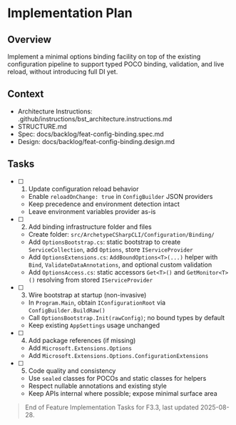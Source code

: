 # Implementation Plan

## Overview

Implement a minimal options binding facility on top of the existing configuration pipeline to support typed POCO binding, validation, and live reload, without introducing full DI yet.

## Context

- Architecture Instructions: .github/instructions/bst_architecture.instructions.md
- STRUCTURE.md
- Spec: docs/backlog/feat-config-binding.spec.md
- Design: docs/backlog/feat-config-binding.design.md

## Tasks

- [ ] 1. Update configuration reload behavior
  - Enable `reloadOnChange: true` in `ConfigBuilder` JSON providers
  - Keep precedence and environment detection intact
  - Leave environment variables provider as-is

- [ ] 2. Add binding infrastructure folder and files
  - Create folder: `src/ArchetypeCSharpCLI/Configuration/Binding/`
  - Add `OptionsBootstrap.cs`: static bootstrap to create `ServiceCollection`, add `Options`, store `IServiceProvider`
  - Add `OptionsExtensions.cs`: `AddBoundOptions<T>(...)` helper with `Bind`, `ValidateDataAnnotations`, and optional custom validation
  - Add `OptionsAccess.cs`: static accessors `Get<T>()` and `GetMonitor<T>()` resolving from stored `IServiceProvider`

- [ ] 3. Wire bootstrap at startup (non-invasive)
  - In `Program.Main`, obtain `IConfigurationRoot` via `ConfigBuilder.BuildRaw()`
  - Call `OptionsBootstrap.Init(rawConfig)`; no bound types by default
  - Keep existing `AppSettings` usage unchanged

- [ ] 4. Add package references (if missing)
  - Add `Microsoft.Extensions.Options`
  - Add `Microsoft.Extensions.Options.ConfigurationExtensions`

- [ ] 5. Code quality and consistency
  - Use `sealed` classes for POCOs and static classes for helpers
  - Respect nullable annotations and existing style
  - Keep APIs internal where possible; expose minimal surface area

> End of Feature Implementation Tasks for F3.3, last updated 2025-08-28.
